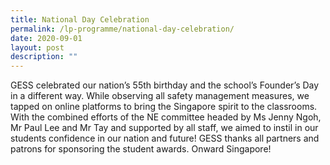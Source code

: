 ```yaml
---
title: National Day Celebration
permalink: /lp-programme/national-day-celebration/
date: 2020-09-01
layout: post
description: ""
---
```

GESS celebrated our nation’s 55th birthday and the school’s Founder’s Day in a different way. While observing all safety management measures, we tapped on online platforms to bring the Singapore spirit to the classrooms. With the combined efforts of the NE committee headed by Ms Jenny Ngoh, Mr Paul Lee and Mr Tay and supported by all staff, we aimed to instil in our students confidence in our nation and future! GESS thanks all partners and patrons for sponsoring the student awards. Onward Singapore!

